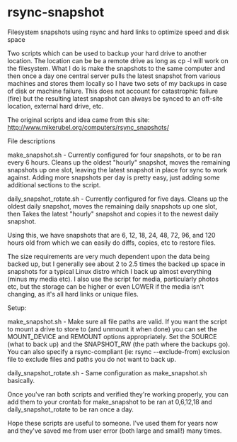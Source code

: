 rsync-snapshot
==============

Filesystem snapshots using rsync and hard links to optimize speed and disk space

Two scripts which can be used to backup your hard drive to another location.  The location can be
be a remote drive as long as cp -l will work on the filesystem.  What I do is make the snapshots to
the same computer and then once a day one central server pulls the latest snapshot from various
machines and stores them locally so I have two sets of my backups in case of disk or machine failure.
This does not account for catastrophic failure (fire) but the resulting latest snapshot can always
be synced to an off-site location, external hard drive, etc.

The original scripts and idea came from this site:  http://www.mikerubel.org/computers/rsync_snapshots/

File descriptions

make_snapshot.sh - Currently configured for four snapshots, or to be ran every 6 hours.  Cleans up
the oldest "hourly" snapshot, moves the remaining snapshots up one slot, leaving the latest snapshot
in place for sync to work against.  Adding more snapshots per day is pretty easy, just adding some
additional sections to the script.

daily_snapshot_rotate.sh - Currently configured for five days.  Cleans up the oldest daily snapshot,
moves the remaining daily snapshots up one slot, then Takes the latest "hourly" snapshot and copies
it to the newest daily snapshot.

Using this, we have snapshots that are 6, 12, 18, 24, 48, 72, 96, and 120 hours old from which we
can easily do diffs, copies, etc to restore files.

The size requirements are very much dependent upon the data being backed up, but I generally see
about 2 to 2.5 times the backed up space in snapshots for a typical Linux distro which I back up
almost everything (minus my media etc).  I also use the script for media, particularly photos etc,
but the storage can be higher or even LOWER if the media isn't changing, as it's all hard links or
unique files.

Setup:

make_snapshot.sh - Make sure all file paths are valid.  If you want the script to mount a drive
to store to (and unmount it when done) you can set the MOUNT_DEVICE and REMOUNT options appropriately.
Set the SOURCE (what to back up) and the SNAPSHOT_RW (the path where the backups go).  You can also
specify a rsync-compliant (ie:  rsync --exclude-from) exclusion file to exclude files and paths you
do not want to back up.

daily_snapshot_rotate.sh - Same configuration as make_snapshot.sh basically.

Once you've ran both scripts and verified they're working properly, you can add them to your crontab
for make_snapshot to be ran at 0,6,12,18 and daily_snapshot_rotate to be ran once a day.

Hope these scripts are useful to someone.  I've used them for years now and they've saved me from
user error (both large and small!) many times.
